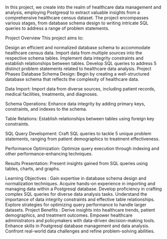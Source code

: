 In this project, we create into the realm of healthcare data management and analysis, employing Postgresql to extract valuable insights from a comprehensive healthcare census dataset. The project encompasses various stages, from database schema design to writing intricate SQL queries to address a range of problem statements.

Project Overview
This project aims to:

Design an efficient and normalized database schema to accommodate healthcare census data.
Import data from multiple sources into the respective schema tables.
Implement data integrity constraints and establish relationships between tables.
Develop SQL queries to address 5 distinct problem statements related to healthcare data analysis.
Project Phases
Database Schema Design: Begin by creating a well-structured database schema that reflects the complexity of healthcare data.

Data Import: Import data from diverse sources, including patient records, medical facilities, treatments, and diagnoses.

Schema Operations: Enhance data integrity by adding primary keys, constraints, and indexes to the schema.

Table Relations: Establish relationships between tables using foreign key constraints.

SQL Query Development: Craft SQL queries to tackle 5 unique problem statements, ranging from patient demographics to treatment effectiveness.

Performance Optimization: Optimize query execution through indexing and other performance-enhancing techniques.

Results Presentation: Present insights gained from SQL queries using tables, charts, and graphs.

Learning Objectives :
Gain expertise in database schema design and normalization techniques.
Acquire hands-on experience in importing and managing data within a Postgresql database.
Develop proficiency in crafting complex SQL queries for diverse data analysis tasks.
Understand the importance of data integrity constraints and effective table relationships.
Explore strategies for optimizing query performance to handle larger datasets.
Project Benefits :
Derive insights into healthcare trends, patient demographics, and treatment outcomes.
Empower healthcare administrators and policymakers with data-driven decision-making tools.
Enhance skills in Poatgresql database management and data analysis.
Confront real-world data challenges and refine problem-solving abilities.
